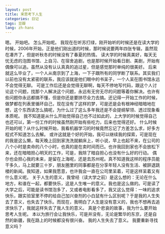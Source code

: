 ```yaml
---
layout: post
title: 来思考下人生
categories: 日记
tags: 豆瓣
lang: zh-hans
---
```

嗯。
开始吧。
怎么开始呢。
我现在在听苏打绿，刚开始听的时候还是在读大学的时候，2006年开始，正是他们刚出道的时候，那时候说要两年四张专辑，虽然现在凑齐了，但是听秋冬的时候没有了春夏的热情。
读大学的时候真美好，每天无忧无虑的泡图书馆、上自习、在宿舍追剧，也是那时候开始看日剧、美剧，开始有偶像可以追。虽然从没有认认真真的追过星，但是感觉那时单纯的很美好。
后来就这么毕业了，一个人从南京到了上海，一下子跟所有的同学断了联系。其实我们以前也没有太紧密的联系，我应该就是他们眼中的书呆子，一个人呆在图书馆永远不会觉得无聊。
可是工作后还是会觉得无聊啊，每天不停地写代码，跟这个人讨论这个问题，找那个人解决这个问题，永远有无穷无尽的问题等着你解决。也许有些问题你永远都搞不懂，但是你还是要拼尽全力去搞。还记得一开始工作的时候，做梦都在列表里循环自己，现在没有了这样的梦，可是还是会有根神经暗暗地在想，这个东西该怎么搞呢，为什么过了这么多年我还是不会提纲挈领、透过现象看本质呢。
我不知道是从什么开始觉得自己也不过如此的，上大学的时候觉得自己也还可以，第一份工作的时候虽然刚开始有些吃力，后来也觉得还好。
什么时候开始的呢？从什么时候开始，我看机器学习的时候竟然忘记了方差怎么求，好多方程式不知道怎么去解。
或许这就是个好的开始，我可以继续我的探索，可是现在的我是这么懒，每天晚上回到家洗洗就躺床上，听小说，早上也起不来，在公司的八个小时是卖命的八个小时，也真的是在卖时间而已。也许我回到家也不会放松下来，还在暗暗担心明天的工作，可是，我除了暗自担心也没有什么好的行动。
偶尔也会担心我的未来，是留在上海呢，还是去苏州呢。真不知道我这样的程序员能干多久，马上就要三十岁，朋友圈里的同事都是在分享年轻人没有生活、被辞退跳楼的新闻。我知道，如果我愿意，也许我会一直在公司里呆着，可是这样呆着又有什么意义呢。
关于人生的意义，我曾经（读大学之前）是这么想的：无论在什么地方，和谁在一起，都要快乐，这是人生唯一的意义。我也是这么做的。可是读了大学之后，可能是读书馆泡多了，又或者电影看多了，我又这么觉得：一味的追求快乐，跟实验室里不停的给自己加兴奋剂的小白鼠有什么区别呢？于是我的人生失去了意义，也失去了快乐。而现在，我明白了人生是没有意义的，我也不想再去追求快乐了，我就这样失去了我人生的意义。
真是个悲哀的故事，我为什么要开始思考人生呢。
本以为旅行会让我快乐，可是并没有，无论是繁华的东京，还是自然的新疆，我在路上的时候都没有很兴奋。
我的人生失去了意义。
我要重新寻找意义吗？